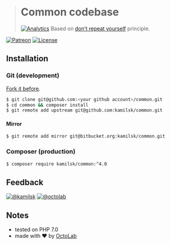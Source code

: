 > # Common codebase
> [![Analytics](https://ga-beacon.appspot.com/UA-109817251-23/unsupported/Common/readme?pixel)](https://github.com/kamilsk/Common)
> Based on [don’t repeat yourself](https://en.wikipedia.org/wiki/Don't_repeat_yourself) principle.

[![Patreon](https://img.shields.io/badge/patreon-donate-orange.svg)](https://www.patreon.com/octolab)
[![License](https://img.shields.io/badge/license-MIT-blue.svg)](LICENSE)

## Installation

### Git (development)

[Fork it before](https://github.com/kamilsk/Common/fork).

```bash
$ git clone git@github.com:<your github account>/common.git
$ cd common && composer install
$ git remote add upstream git@github.com:kamilsk/common.git
```

#### Mirror

```bash
$ git remote add mirror git@bitbucket.org:kamilsk/common.git
```

### Composer (production)

```bash
$ composer require kamilsk/common:^4.0
```

## Feedback

[![@kamilsk](https://img.shields.io/badge/author-%40kamilsk-blue.svg)](https://twitter.com/ikamilsk)
[![@octolab](https://img.shields.io/badge/sponsor-%40octolab-blue.svg)](https://twitter.com/octolab_inc)

## Notes

- tested on PHP 7.0
- made with ❤️ by [OctoLab](https://www.octolab.org/)
